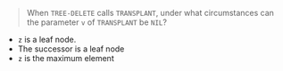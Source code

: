 > When `TREE-DELETE` calls `TRANSPLANT`, under what circumstances can the
> parameter `v` of `TRANSPLANT` be `NIL`?

* `z` is a leaf node.
* The successor is a leaf node
* `z` is the maximum element
